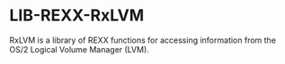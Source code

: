 LIB-REXX-RxLVM
==============

RxLVM is a library of REXX functions for accessing information from the OS/2   Logical Volume Manager (LVM).
